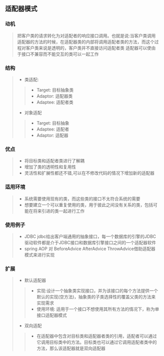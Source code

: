 ## 适配器模式
### 动机
> 把客户类的请求转化为对适配者的响应接口调用。也就是说:当客户类调用适配器的方法的时候，在适配器类的内部将调用适配者类的方法，而这个过程对客户类来说是透明的，客户类并不直接访问适配者类
   适配器可以使由于接口不兼容而不能交互的类可以一起工作
### 结构
> * 类适配:
>> * Target: 目标抽象类
>> * Adaptor: 适配器类
>> * Adaptee: 适配者类
> * 对象适配
>> * Target: 目标抽象
>> * Adaptee: 适配者
>> * Adaptor: 适配器
### 优点
> *  将目标类和适配者类进行了解耦
> * 增加了类的透明性和复用性
> * 灵活性和扩展性都还不错,可以在不修改代码的情况下增加新的适配器
### 适用环境
> * 系统需要使用现有的类，而这些类的接口不太符合系统的需要
> * 想要建立一个可以重复使用的类，用于彼此之间没有关系的类，包括可能在将来引进的类一起进行工作
### 使用例子
> * JDBC jdbc给出客户端通用的抽象接口，每一个数据库的引擎的JDBC驱动软件都是介于JDBC接口和数据库引擎接口之间的一个适配器软件
> * spring AOP 对 BeforeAdvice AfterAdvice ThrowAdvice借助适配器模式来进行实现
### 扩展
> * 默认适配器
>> * 实现:设计一个抽象类实现接口，并为该接口的每个方法提供一个默认的实现(空方法)，抽象类的子类选择性的覆盖父类的方法来实现需求
>> * 使用环境: 适用于一个接口不想使用其所有方法的情况下，称为单接口适配器模式
> * 双向适配
>> * 在适配器中包含对目标类和适配器者类的引用，适配者可以通过它调用目标类中的方法。目标类也可以通过它调用适配者类中的方法，那么该适配器就是双向适配器